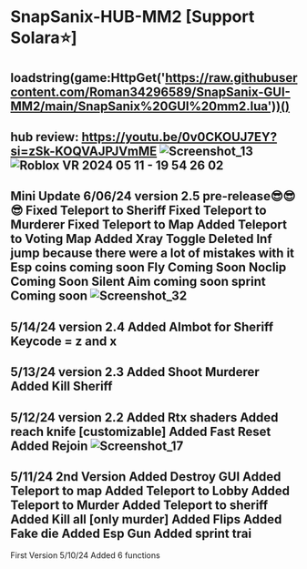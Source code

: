 # SnapSanix-HUB-MM2 [Support Solara⭐]
loadstring(game:HttpGet('https://raw.githubusercontent.com/Roman34296589/SnapSanix-GUI-MM2/main/SnapSanix%20GUI%20mm2.lua'))()
------------------------------------------------------------------------------------------------------------------
hub review: https://youtu.be/0v0CKOUJ7EY?si=zSk-KOQVAJPJVmME
![Screenshot_13](https://github.com/Roman34296589/SnapSanix-GUI-MM2/assets/63724487/436b43ab-8f22-4e01-9abc-1bdbdb3c97b4)
![Roblox VR 2024 05 11 - 19 54 26 02](https://github.com/Roman34296589/SnapSanix-GUI-MM2/assets/63724487/da45244f-8d91-4086-878c-42bdd39d0e40)
--------------------------------------------------------------------------------------------------------------
Mini Update 6/06/24 version 2.5 pre-release😎😎😎
Fixed Teleport to Sheriff
Fixed Teleport to Murderer
Fixed Teleport to Map
Added Teleport to Voting Map
Added Xray Toggle
Deleted Inf jump because there were a lot of mistakes with it
Esp coins coming soon
Fly Coming Soon
Noclip Coming Soon
Silent Aim coming soon
sprint Coming soon
![Screenshot_32](https://github.com/Roman34296589/SnapSanix-GUI-MM2/assets/63724487/8566a48a-31c9-4ee6-bb1f-31f49ee33644)
---------------------------------------------------------------------------------------------------
5/14/24 version 2.4
Added AImbot for Sheriff Keycode = z and x
--------------------------------------------------------------------------------------------------------------------------------------------------
5/13/24 version 2.3
Added Shoot Murderer
Added Kill Sheriff
------------------------------------------------------------------------------------------------------------------------------------------------------
5/12/24 version 2.2
Added Rtx shaders
Added reach knife [customizable]
Added Fast Reset
Added Rejoin
![Screenshot_17](https://github.com/Roman34296589/SnapSanix-GUI-MM2/assets/63724487/ddc75964-c794-478d-8fb3-ac13a72093d1)
------------------------------
5/11/24 2nd Version 
Added Destroy GUI
Added Teleport to map
Added Teleport to Lobby
Added Teleport to Murder
Added Teleport to sheriff
Added Kill all [only murder]
Added Flips
Added Fake die
Added Esp Gun
Added sprint trai
-----------------------------
First Version 5/10/24
Added 6 functions
